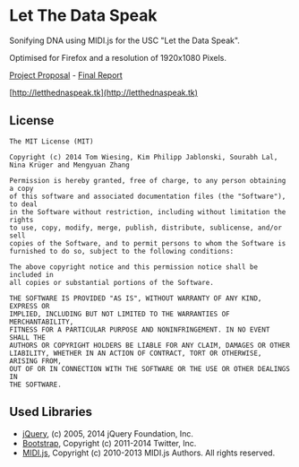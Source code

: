 # Let The Data Speak

Sonifying DNA using MIDI.js for the USC "Let the Data Speak". 

Optimised for Firefox and a resolution of 1920x1080 Pixels. 

[Project Proposal](doc/proposal.pdf) - [Final Report](doc/report.pdf)

[http://letthednaspeak.tk](http://letthednaspeak.tk)

## License

	The MIT License (MIT)

	Copyright (c) 2014 Tom Wiesing, Kim Philipp Jablonski, Sourabh Lal, Nina Krüger and Mengyuan Zhang

	Permission is hereby granted, free of charge, to any person obtaining a copy
	of this software and associated documentation files (the "Software"), to deal
	in the Software without restriction, including without limitation the rights
	to use, copy, modify, merge, publish, distribute, sublicense, and/or sell
	copies of the Software, and to permit persons to whom the Software is
	furnished to do so, subject to the following conditions:

	The above copyright notice and this permission notice shall be included in
	all copies or substantial portions of the Software.

	THE SOFTWARE IS PROVIDED "AS IS", WITHOUT WARRANTY OF ANY KIND, EXPRESS OR
	IMPLIED, INCLUDING BUT NOT LIMITED TO THE WARRANTIES OF MERCHANTABILITY,
	FITNESS FOR A PARTICULAR PURPOSE AND NONINFRINGEMENT. IN NO EVENT SHALL THE
	AUTHORS OR COPYRIGHT HOLDERS BE LIABLE FOR ANY CLAIM, DAMAGES OR OTHER
	LIABILITY, WHETHER IN AN ACTION OF CONTRACT, TORT OR OTHERWISE, ARISING FROM,
	OUT OF OR IN CONNECTION WITH THE SOFTWARE OR THE USE OR OTHER DEALINGS IN
	THE SOFTWARE.

## Used Libraries

* [jQuery](http://jquery.com), (c) 2005, 2014 jQuery Foundation, Inc. 
* [Bootstrap](http://getbootstrap.com/), Copyright (c) 2011-2014 Twitter, Inc. 
* [MIDI.js](https://github.com/mudcube/MIDI.js), Copyright (c) 2010-2013 MIDI.js Authors. All rights reserved. 